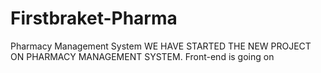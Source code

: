 # Firstbraket-Pharma
Pharmacy Management System 
WE HAVE STARTED THE NEW PROJECT ON PHARMACY MANAGEMENT SYSTEM.
Front-end is going on
